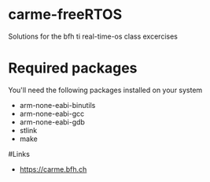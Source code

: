 # carme-freeRTOS

Solutions for the bfh ti real-time-os class excercises

# Required packages

You'll need the following packages installed on your system
- arm-none-eabi-binutils
- arm-none-eabi-gcc
- arm-none-eabi-gdb
- stlink
- make

#Links

- https://carme.bfh.ch
